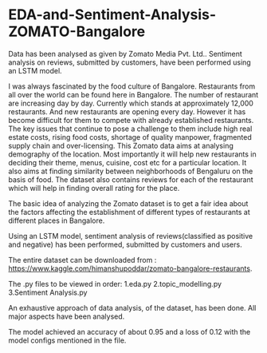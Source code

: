 # EDA-and-Sentiment-Analysis-ZOMATO-Bangalore
Data has been analysed as given by Zomato Media Pvt. Ltd.. Sentiment analysis on reviews, submitted by customers, have been performed using an LSTM model.

I was always fascinated by the food culture of Bangalore. Restaurants from all over the world can be found here in Bangalore. The number of restaurant are increasing day by day. Currently which stands at approximately 12,000 restaurants. And new restaurants are opening every day. However it has become difficult for them to compete with already established restaurants. The key issues that continue to pose a challenge to them include high real estate costs, rising food costs, shortage of quality manpower, fragmented supply chain and over-licensing. This Zomato data aims at analysing demography of the location. Most importantly it will help new restaurants in deciding their theme, menus, cuisine, cost etc for a particular location. It also aims at finding similarity between neighborhoods of Bengaluru on the basis of food. The dataset also contains reviews for each of the restaurant which will help in finding overall rating for the place.

The basic idea of analyzing the Zomato dataset is to get a fair idea about the factors affecting the establishment of different types of restaurants at different places in Bangalore.

Using an LSTM model, sentiment analysis of reviews(classified as positive and negative) has been performed, submitted by customers and users. 


The entire dataset can be downloaded from :
https://www.kaggle.com/himanshupoddar/zomato-bangalore-restaurants.

The .py files to be viewed in order:
1.eda.py
2.topic_modelling.py
3.Sentiment Analysis.py

An exhaustive approach of data analysis, of the dataset, has been done. All major aspects have been analysed.

The model achieved an accuracy of about 0.95 and a loss of 0.12 with the model configs mentioned in the file. 
